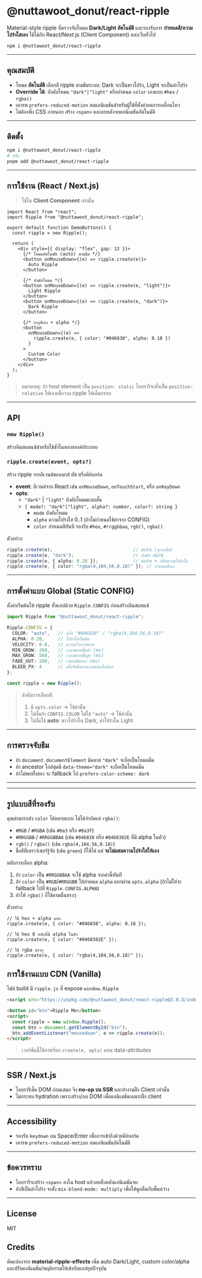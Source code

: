# @nuttawoot_donut/react-ripple

Material-style ripple ที่ตรวจจับโหมด **Dark/Light อัตโนมัติ** และรองรับการ **กำหนดสี/ความโปร่งใสเอง** ใช้ได้กับ React/Next.js (Client Component) และเว็บทั่วไป

```bash
npm i @nuttawoot_donut/react-ripple
```

---

## คุณสมบัติ
- โหมด **อัตโนมัติ** เลือกสี ripple ตามธีมระบบ: Dark จะเป็นขาวโปร่ง, Light จะเป็นดำโปร่ง
- **Override ได้**: บังคับโหมด `"dark"|"light"` หรือกำหนด `color` เองแบบ `#hex` / `rgba()`
- เคารพ `prefers-reduced-motion` ลดแอนิเมชันสำหรับผู้ใช้ที่ตั้งค่าลดการเคลื่อนไหว
- ไม่ต้องพึ่ง CSS ภายนอก สร้าง `<span>` และลบหลังจบแอนิเมชันอัตโนมัติ

---

## ติดตั้ง
```bash
npm i @nuttawoot_donut/react-ripple
# หรือ
pnpm add @nuttawoot_donut/react-ripple
```

---

## การใช้งาน (React / Next.js)
> ใช้ใน **Client Component** เท่านั้น

```tsx
import React from "react";
import Ripple from "@nuttawoot_donut/react-ripple";

export default function DemoButtons() {
  const ripple = new Ripple();

  return (
    <div style={{ display: "flex", gap: 12 }}>
      {/* โหมดอัตโนมัติ (auto) ตามธีม */}
      <button onMouseDown={(e) => ripple.create(e)}>
        Auto Ripple
      </button>

      {/* บังคับโหมด */}
      <button onMouseDown={(e) => ripple.create(e, "light")}>
        Light Ripple
      </button>
      <button onMouseDown={(e) => ripple.create(e, "dark")}>
        Dark Ripple
      </button>

      {/* ระบุสีเอง + alpha */}
      <button
        onMouseDown={(e) =>
          ripple.create(e, { color: "#046838", alpha: 0.18 })
        }
      >
        Custom Color
      </button>
    </div>
  );
}
```

> หมายเหตุ: ถ้า host element เป็น `position: static` ไลบรารีจะตั้งเป็น `position: relative` ให้เองเพื่อวาด ripple ให้เต็มกรอบ

---

## API

### `new Ripple()`
สร้างอินสแตนซ์สำหรับใช้ซ้ำในหลายองค์ประกอบ

### `ripple.create(event, opts?)`
สร้าง ripple จากอีเวนต์ของเมาส์ ทัช หรือคีย์บอร์ด

- **event**: อีเวนต์จาก React เช่น `onMouseDown`, `onTouchStart`, หรือ `onKeyDown`
- **opts**:
  - `"dark"` | `"light"` บังคับโหมดแบบสั้น
  - `{ mode?: "dark"|"light", alpha?: number, color?: string }`
    - `mode` บังคับโหมด
    - `alpha` ความโปร่งใส 0..1 (ถ้าไม่กำหนดใช้ค่าจาก CONFIG)
    - `color` กำหนดสีทันที รองรับ `#hex`, `#rrggbbaa`, `rgb()`, `rgba()`

ตัวอย่าง:
```ts
ripple.create(e);                              // auto (ดูจากธีม)
ripple.create(e, "dark");                      // บังคับ dark
ripple.create(e, { alpha: 0.28 });             // auto + ปรับความโปร่งใส
ripple.create(e, { color: "rgba(4,104,56,0.18)" }); // กำหนดสีเอง
```

---

## การตั้งค่าแบบ Global (Static CONFIG)
ตั้งค่าเริ่มต้นให้ ripple ทั้งแอปด้วย `Ripple.CONFIG` ก่อนสร้างอินสแตนซ์

```ts
import Ripple from "@nuttawoot_donut/react-ripple";

Ripple.CONFIG = {
  COLOR: "auto",   // หรือ "#046838" / "rgba(4,104,56,0.18)"
  ALPHA: 0.20,     // โปร่งใสเริ่มต้น
  VELOCITY: 0.6,   // ความเร็วการขยาย
  MIN_GROW: 260,   // เวลาขยายขั้นต่ำ (ms)
  MAX_GROW: 560,   // เวลาขยายขั้นสูง (ms)
  FADE_OUT: 200,   // เวลาเฟดออก (ms)
  BLEED_PX: 4      // เผื่อรัศมีออกนอกขอบเล็กน้อย
};

const ripple = new Ripple();
```

> ลำดับการเลือกสี:
> 1) มี `opts.color` → ใช้ค่านั้น  
> 2) ไม่งั้นถ้า `CONFIG.COLOR` ไม่ใช่ `"auto"` → ใช้ค่านั้น  
> 3) ไม่งั้นใช้ **auto**: ขาวโปร่งใน Dark, ดำโปร่งใน Light

---

## การตรวจจับธีม
- ถ้า `document.documentElement` มีคลาส `"dark"` จะถือเป็นโหมดมืด
- ถ้า ancestor ใกล้สุดมี `data-theme="dark"` จะถือเป็นโหมดมืด
- ถ้าไม่พบทั้งสอง จะ fallback ไป `prefers-color-scheme: dark`

---


---

## รูปแบบสีที่รองรับ
คุณสามารถส่ง `color` ได้หลายแบบ ไม่ได้จำกัดแค่ `rgba()`:
- `#RGB` / `#RGBA` (เช่น `#0a3` หรือ `#0a3f`)
- `#RRGGBB` / `#RRGGBBAA` (เช่น `#046838` หรือ `#0468382E` ที่มี alpha ในตัว)
- `rgb()` / `rgba()` (เช่น `rgba(4,104,56,0.18)`)
- ชื่อสีที่เบราว์เซอร์รู้จัก (เช่น `green`) ก็ใช้ได้ แต่ **จะไม่ผสมความโปร่งใสให้เอง**

หลักการเลือก alpha:
1) ถ้า `color` เป็น `#RRGGBBAA` จะใช้ alpha จากค่านี้ทันที  
2) ถ้า `color` เป็น `#RGB`/`#RRGGBB` ให้กำหนด `alpha` แยกผ่าน `opts.alpha` (ถ้าไม่ใส่จะ fallback ไปที่ `Ripple.CONFIG.ALPHA`)  
3) ถ้าให้ `rgba()` ก็ใช้ตามนั้นตรงๆ

ตัวอย่าง:
```tsx
// ใช้ hex + alpha แยก
ripple.create(e, { color: "#046838", alpha: 0.18 });

// ใช้ hex 8 หลักที่มี alpha ในตัว
ripple.create(e, { color: "#0468382E" });

// ใช้ rgba ตรงๆ
ripple.create(e, { color: "rgba(4,104,56,0.18)" });
```

## การใช้งานแบบ CDN (Vanilla)
ไฟล์ build มี `ripple.js` ที่ expose `window.Ripple`

```html
<script src="https://unpkg.com/@nuttawoot_donut/react-ripple@2.0.3/index.js"></script>

<button id="btn">Ripple Me</button>
<script>
  const ripple = new window.Ripple();
  const btn = document.getElementById("btn");
  btn.addEventListener("mousedown", e => ripple.create(e));
</script>
```

> เวอร์ชันนี้ใช้การเรียก `create(e, opts)` แทน data-attributes

---

## SSR / Next.js
- ไลบรารีเช็ค DOM ก่อนเสมอ จึง **no-op บน SSR** และทำงานฝั่ง Client เท่านั้น
- ไม่กระทบ hydration เพราะสร้าง/ลบ DOM เพื่อแอนิเมชันเฉพาะฝั่ง client

---

## Accessibility
- รองรับ `keydown` บน Space/Enter เพื่อการเข้าถึงด้วยคีย์บอร์ด
- เคารพ `prefers-reduced-motion` ลดแอนิเมชันอัตโนมัติ

---

## ข้อควรทราบ
- ไลบรารีจะสร้าง `<span>` ลงใน host แล้วลบทิ้งหลังแอนิเมชันจบ
- ถ้าสีเป็นดำโปร่ง จะตั้ง `mix-blend-mode: multiply` เพื่อให้ดูกลืนกับพื้นสว่าง

---

## License
MIT

## Credits
ดัดแปลงจาก **material-ripple-effects** เพิ่ม auto Dark/Light, custom color/alpha และปรับแอนิเมชัน/พฤติกรรมให้เข้ากับแอปยุคปัจจุบัน
